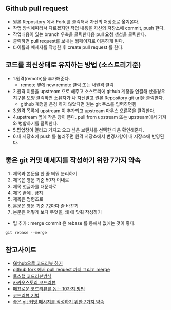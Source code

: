 ## Github pull request
- 원본 Repository 에서 Fork 를 클릭해서 자신의 저장소로 옮겨온다.
- 작업 방식에따라서 다르겠지만 작업 내용을 자신의 저장소에 commit, push 한다.
- 작업내용이 있는 branch 우측을 클릭한다음 pull 요청 생성을 클릭한다.
- 클릭하면 pull request를 보내는 웹페이지로 이동하게 된다.
- 타이틀과 메세지를 작성한 후 create pull request 를 한다.


## 코드를 최신상태로 유지하는 방법 (소스트리기준)
- 1.원격(remote)을 추가해준다.
    - remote 옆에 new remote 클릭 또는 새원격 클릭
- 2.원격 이름을 upstream 으로 해주고 소스트리에 github 계정을 연결해 놨을경우 
지구본 모양 클릭하면 소유자가 나 자신말고 원본 Repository  git url을 클릭한다.
    - github 계정을 은경 하지 않았다면 원본 git 주소를 입력하면됨
- 3.원격 목록에 upstream 이 추가되고 upstream 마우스 오른쪽을 클릭한다.
- 4.upstream 옆에 작은 창이 뜬다. pull from upstream 또는 upstream에서 가져와 병합하기를 클릭한다.
- 5.팝업창이 열리고 가지고 오고 싶은 브랜치를 선택한 다음 확인해준다.
- 6.내 저장소에 push 를 눌러주면 원격 저장소에서 변경사항이 내 저장소에 반영된다.

## 좋은 git 커밋 메세지를 작성하기 위한 7가지 약속
1. 제목과 본문을 한 줄 띄워 분리하기
2. 제목은 영문 기준 50자 이내로
3. 제목 첫글자를 대문자로
4. 제목 끝에 . 금지
5. 제목은 명령조로
6. 본문은 영문 기준 72마다 줄 바꾸기
7. 본문은 어떻게 보다 무엇을, 왜 에 맞춰 작성하기

- 팁 추가 : merge commit 은 rebase 를 통해서 없애는 것이 좋다.
~~~
git rebase --merge
~~~



## 참고사이트
- [Github으로 코드리뷰 하기](https://github.com/ohgyun/using-github-for-code-reviews)
- [github fork 에서 pull request 까지 그리고 merge](https://medium.com/axisj/github-fork-%EC%97%90%EC%84%9C-pull-request-%EA%B9%8C%EC%A7%80-%EA%B7%B8%EB%A6%AC%EA%B3%A0-merge-a22bdd097283)
- [토스랩 코드리뷰방식](https://tosslab.github.io/codereview/2015/12/18/%EC%BD%94%EB%93%9C%EB%A6%AC%EB%B7%B0-%EC%9D%B4%EB%A0%87%EA%B2%8C-%ED%95%98%EA%B3%A0-%EC%9E%88%EB%8B%A4.html)
- [카카오스토리 코드리뷰](https://tech.kakao.com/2016/02/04/code-review/)
- [매끄로운 코드리뷰를 돕는 10가지 방법](http://www.bloter.net/archives/238819)
- [코드리뷰 기법](http://bcho.tistory.com/276)
- [좋은 git 커밋 메시지를 작성하기 위한 7가지 약속](https://meetup.toast.com/posts/106)